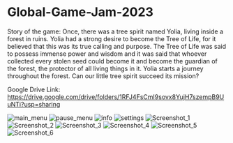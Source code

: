 # Global-Game-Jam-2023

Story of the game:
Once, there was a tree spirit named Yolia, living inside a forest in ruins.
Yolia had a strong desire to become the Tree of Life, for it believed 
that this was its true calling and purpose.
The Tree of Life was said to possess immense power and wisdom and it was said
that whoever collected every stolen seed could become it and become the guardian of 
the forest, the protector of all living things in it.
Yolia starts a journey throughout the forest.
Can our little tree spirit succeed its mission?

Google Drive Link: https://drive.google.com/drive/folders/1RFJ4FsCmI9sovx8YujH7szempB9UuNTi?usp=sharing


![main_menu](https://user-images.githubusercontent.com/81822437/216790910-5482d1ab-c7c6-4448-b685-76f8944a1aac.png)
![pause_menu](https://user-images.githubusercontent.com/81822437/216790913-898341bd-bee5-4e8c-ab6b-530548d533de.png)
![info](https://user-images.githubusercontent.com/81822437/216790914-bc9be00c-322d-4640-b3d9-5e6333c549a3.png)
![settings](https://user-images.githubusercontent.com/81822437/216790916-e3256dac-b5b5-4586-8d87-5c0abc077b50.png)
![Screenshot_1](https://user-images.githubusercontent.com/81822437/216790926-76124c0c-0356-4578-8d48-0991b2da06bb.png)
![Screenshot_2](https://user-images.githubusercontent.com/81822437/216790920-336fd34f-1614-4604-a4cc-b8ee6f184956.png)
![Screenshot_3](https://user-images.githubusercontent.com/81822437/216790922-ec045e7e-f65e-4297-a5f5-6176a9dbef23.png)
![Screenshot_4](https://user-images.githubusercontent.com/81822437/216790923-4f753757-342f-4760-ba62-de7e5c2b47c5.png)
![Screenshot_5](https://user-images.githubusercontent.com/81822437/216790924-8f91d698-dcd2-4730-8d38-f17641b1242b.png)
![Screenshot_6](https://user-images.githubusercontent.com/81822437/216790925-8369121d-e27e-4d6a-990c-80e94dffefb3.png)

